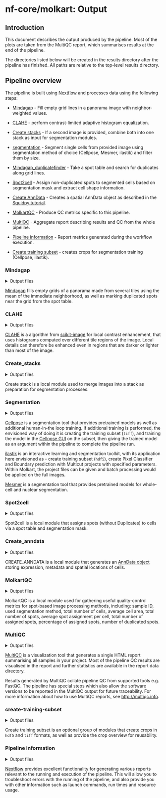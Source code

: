 # nf-core/molkart: Output

## Introduction

This document describes the output produced by the pipeline. Most of the plots are taken from the MultiQC report, which summarises results at the end of the pipeline.

The directories listed below will be created in the results directory after the pipeline has finished. All paths are relative to the top-level results directory.

## Pipeline overview

The pipeline is built using [Nextflow](https://www.nextflow.io/) and processes data using the following steps:

- [Mindagap](#Mindagap) - Fill empty grid lines in a panorama image with neighbor-weighted values.
- [CLAHE](#CLAHE) - perform contrast-limited adaptive histogram equalization.
- [Create stacks](#create_stacks) - If a second image is provided, combine both into one stack as input for segmentation modules.
- [segmentation](#segmentation) - Segment single cells from provided image using segmentation method of choice (Cellpose, Mesmer, ilastik) and filter them by size.
- [Mindagap_duplicatefinder](#Mindagap) - Take a spot table and search for duplicates along grid lines.
- [Spot2cell](#spot2cell) - Assign non-duplicated spots to segmented cells based on segmentation mask and extract cell shape information.
- [Create AnnData](#anndata) - Creates a spatial AnnData object as described in the [Squidpy tutorial](https://squidpy.readthedocs.io/en/stable/notebooks/tutorials/tutorial_read_spatial.html).
- [MolkartQC](#molkartqc) - Produce QC metrics specific to this pipeline.
- [MultiQC](#multiqc) - Aggregate report describing results and QC from the whole pipeline.
- [Pipeline information](#pipeline-information) - Report metrics generated during the workflow execution.

- [Create training subset](#create-training-subset) - creates crops for segmentation training (Cellpose, ilastik).

### Mindagap

<details markdown="1">
<summary>Output files</summary>

- `mindagap/`
  - `*_gridfilled.tiff`: Gridfilled panorama file(s).
  - `*_markedDups.txt`: Spot table with duplicated spots marked as 'Duplicated'.

</details>

[Mindagap](https://github.com/ViriatoII/MindaGap) fills empty grids of a panorama made from several tiles using the mean of the immediate neighborhood, as well as marking duplicated spots near the grid from the spot table.

### CLAHE

<details markdown="1">
<summary>Output files</summary>

- `clahe/`
  - `*_clahe.tiff`: Image with contrast-limited adaptive histogram equalization applied.

</details>

[CLAHE](https://scikit-image.org/docs/stable/api/skimage.exposure.html#skimage.exposure.equalize_adapthist) is a algorithm from [scikit-image](https://scikit-image.org) for local contrast enhancement, that uses histograms computed over different tile regions of the image. Local details can therefore be enhanced even in regions that are darker or lighter than most of the image.

### Create_stacks

<details markdown="1">
<summary>Output files</summary>

- `stack/`
  - `*.ome.tif`: Image containing provided input images as channels.

</details>

Create stack is a local module used to merge images into a stack as preparation for segmentation processes.

### Segmentation

<details markdown="1">
<summary>Output files</summary>

- `segmentation/`
  - `cellpose/`
    - `*_cellpose_mask.tif`: Segmentation masks created by Cellpose.
  - `ilastik/`
    - `*_probability_maps.hdf5`: Probability maps created by ilastik's Pixel Classifier workflow.
    - `*_ilastik_mask.tif`: Segmentation masks created by ilastik's Boundary prediction with Multicut workflow.
  - `mesmer/`:
    - `*_mesmer_mask.tif`: Segmentation masks created by Mesmer.
  - `filtered_masks/` - `*_method_filtered.tif`: Segmentation masks filtered based on provided area limits.
  </details>

[Cellpose](https://www.cellpose.org) is a segmentation tool that provides pretrained models as well as additional human-in-the loop training. If additional training is performed, the envisioned way of doing it is creating the training subset (`tiff`), and training the model in the [Cellpose GUI](https://cellpose.readthedocs.io/en/latest/gui.html) on the subset, then giving the trained model as an argument within the pipeline to complete the pipeline run.

[ilastik](https://www.ilastik.org) is an interactive learning and segmentation toolkit, with its application here envisioned as - create training subset (`hdf5`), create Pixel Classifier and Boundary prediction with Multicut projects with specified parameters. Within Molkart, the project files can be given and batch processing would be applied on the full images.

[Mesmer](https://deepcell.readthedocs.io/en/master/API/deepcell.applications.html#mesmer) is a segmentation tool that provides pretrained models for whole-cell and nuclear segmentation.

### Spot2cell

<details markdown="1">
<summary>Output files</summary>

- `spot2cell/`
  - `*.cellxgene.csv`: Cell-by-transcript `csv` file containing transcript counts per cell, as well as cell shape properties.

</details>

Spot2cell is a local module that assigns spots (without Duplicates) to cells via a spot table and segmentation mask.

### Create_anndata

<details markdown="1">
<summary>Output files</summary>

- `anndata/`
  - `*.adata`: Anndata object containing the spot count table, spatial locations of cells in `adata.obsm` and metadata like 'Area', 'MajorAxisLength', 'MinorAxisLength', 'Eccentricity', 'Solidity', 'Extent', 'Orientation' in `adata.obs`

</details>

CREATE_ANNDATA is a local module that generates an [AnnData object](https://anndata.readthedocs.io/en/latest/) storing expression, metadata and spatial locations of cells.

### MolkartQC

<details markdown="1">
<summary>Output files</summary>

- `molkartqc/`
  - `*.spot_QC.csv`: Sheet containing useful quality-control metrics specific to spot-based image processing methods.

</details>

MolkartQC is a local module used for gathering useful quality-control metrics for spot-based image processing methods, including: sample ID, used segmentation method, total number of cells, average cell area, total number of spots, average spot assignment per cell, total number of assigned spots, percentage of assigned spots, number of duplicated spots.

### MultiQC

<details markdown="1">
<summary>Output files</summary>

- `multiqc/`
  - `final_QC.all_samples.csv`: all molkartqc outputs concatenated to one `csv` file.
  - `*.crop_overview.png`: Crop overview for visual assessment of crop placement on the whole sample.
  - `multiqc_report.html`: a standalone HTML file that can be viewed in your web browser.
  - `multiqc_data/`: directory containing parsed statistics from the different tools used in the pipeline.
  - `multiqc_plots/`: directory containing static images from the report in various formats.

</details>

[MultiQC](http://multiqc.info) is a visualization tool that generates a single HTML report summarising all samples in your project. Most of the pipeline QC results are visualised in the report and further statistics are available in the report data directory.

Results generated by MultiQC collate pipeline QC from supported tools e.g. FastQC. The pipeline has special steps which also allow the software versions to be reported in the MultiQC output for future traceability. For more information about how to use MultiQC reports, see <http://multiqc.info>.

### create-training-subset

<details markdown="1">
<summary>Output files</summary>

- `training_subset/`
  - `hdf5/`
    - `*_crop[0-9]+.hdf5`: `hdf5` crops for training Pixel classification and Multicut models with ilastik for segmentation.
  - `tiff/`
    - `*_crop[0-9]+.tiff`: `tiff` crops for training Cellpose to create a custom segmentation model.

</details>

Create training subset is an optional group of modules that create crops in `hdf5` and `tiff` formats, as well as provide the crop overview for reusability.

### Pipeline information

<details markdown="1">
<summary>Output files</summary>

- `pipeline_info/`
  - Reports generated by Nextflow: `execution_report.html`, `execution_timeline.html`, `execution_trace.txt` and `pipeline_dag.dot`/`pipeline_dag.svg`.
  - Reports generated by the pipeline: `pipeline_report.html`, `pipeline_report.txt` and `software_versions.yml`. The `pipeline_report*` files will only be present if the `--email` / `--email_on_fail` parameters are used when running the pipeline.
  - Reformatted samplesheet files used as input to the pipeline: `samplesheet.valid.csv`.
  - Parameters used by the pipeline run: `params.json`.

</details>

[Nextflow](https://www.nextflow.io/docs/latest/tracing.html) provides excellent functionality for generating various reports relevant to the running and execution of the pipeline. This will allow you to troubleshoot errors with the running of the pipeline, and also provide you with other information such as launch commands, run times and resource usage.

